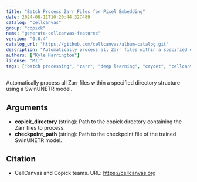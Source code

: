 ```yaml
---
title: "Batch Process Zarr Files for Pixel Embedding"
date: 2024-08-11T10:20:44.327489
catalog: "cellcanvas"
group: "copick"
name: "generate-cellcanvas-features"
version: "0.0.4"
catalog_url: "https://github.com/cellcanvas/album-catalog.git"
description: "Automatically process all Zarr files within a specified directory structure using a SwinUNETR model."
authors: ["Kyle Harrington"]
license: "MIT"
tags: ["batch processing", "zarr", "deep learning", "cryoet", "cellcanvas", "copick"]
---
```


Automatically process all Zarr files within a specified directory structure using a SwinUNETR model.

## Arguments

- **copick_directory** (string): Path to the copick directory containing the Zarr files to process.
- **checkpoint_path** (string): Path to the checkpoint file of the trained SwinUNETR model.

## Citation

- CellCanvas and Copick teams.
  URL: https://cellcanvas.org

